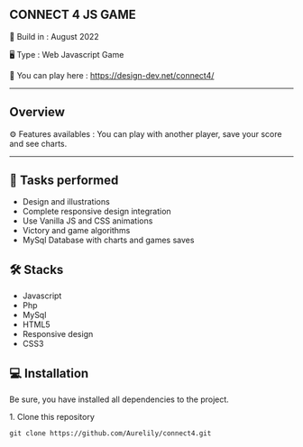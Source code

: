 CONNECT 4 JS GAME 
-----------------
 
📆 Build in : August 2022

🖥 Type : Web Javascript Game

🔗 You can play here :  https://design-dev.net/connect4/   

-----------------

Overview
---

⚙️ Features availables : You can play with another player, save your score and see charts. 

---
🚀 Tasks performed
---
* Design and illustrations
* Complete responsive design integration
* Use Vanilla JS and CSS animations
* Victory and game algorithms
* MySql Database with charts and games saves

🛠 Stacks
---
* Javascript
* Php
* MySql
* HTML5
* Responsive design
* CSS3

💻 Installation
---

Be sure, you have installed all dependencies to the project.  

1️. Clone this repository

`git clone https://github.com/Aurelily/connect4.git`
